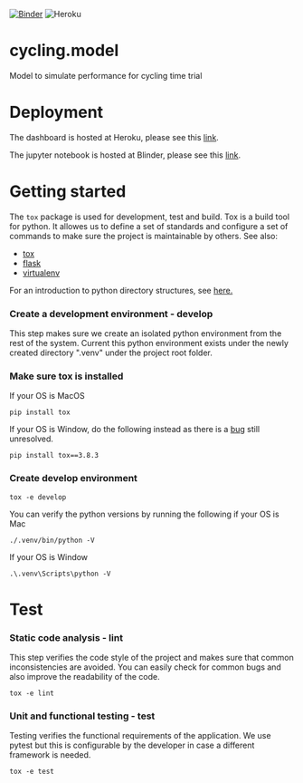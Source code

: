 [![Binder](https://mybinder.org/badge_logo.svg)](https://mybinder.org/v2/gh/jonathancychow/cycling-simulation/main?filepath=notebooks%2Fcycling_simulation.ipynb)
![Heroku](https://heroku-badge.herokuapp.com/?app=cycling-sim)

# cycling.model
Model to simulate performance for cycling time trial

# Deployment
The dashboard is hosted at Heroku, please see this [link](https://cycling-sim.herokuapp.com/).

The jupyter notebook is hosted at Blinder, please see this [link](https://mybinder.org/v2/gh/jonathancychow/cycling-simulation/main?filepath=notebooks%2Fcycling_simulation.ipynb).

# Getting started

The `tox` package is used for development, test and build. Tox is a build tool for python. It allowes us to define a set of standards and configure a set of commands
to make sure the project is maintainable by others. See also:

- [tox](https://tox.readthedocs.io/en/latest/)
- [flask](http://flask.pocoo.org/)
- [virtualenv](https://virtualenv.pypa.io/en/stable/)

For an introduction to python directory structures, see [here.](https://blog.ionelmc.ro/2014/05/25/python-packaging/#the-structure)


### Create a development environment - develop

This step makes sure we create an isolated python environment from the rest of the system.
Current this python environment exists under the newly created directory ".venv" under the project root folder.

### Make sure tox is installed
If your OS is MacOS
```
pip install tox
```
If your OS is Window, do the following instead as there is a [bug](https://github.com/tox-dev/tox/issues/1550) still unresolved.
```
pip install tox==3.8.3
```
### Create develop environment
```
tox -e develop
```

You can verify the python versions by running the following if your OS is Mac
```
./.venv/bin/python -V
```
If your OS is Window
```
.\.venv\Scripts\python -V
```
# Test
### Static code analysis - lint

This step verifies the code style of the project and makes sure that common inconsistencies are avoided. You can
easily check for common bugs and also improve the readability of the code.

```
tox -e lint
```

### Unit and functional testing - test

Testing verifies the functional requirements of the application. We use pytest but this is configurable by the developer
in case a different framework is needed.

```
tox -e test
```


